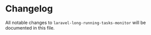 # Changelog

All notable changes to `laravel-long-running-tasks-monitor` will be documented in this file.
